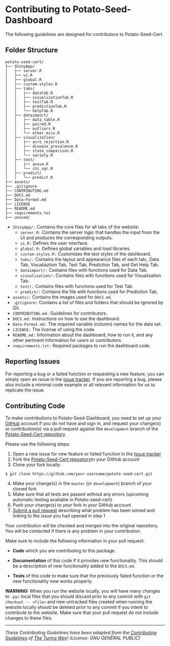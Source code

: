 # Contributing to Potato-Seed-Dashboard
The following guidelines are designed for contributors to Potato-Seed-Cert. 

## Folder Structure 
```
potato-seed-cert/                    
├── ShinyApp/                          
│   ├── server.R       
│   ├── ui.R                   
│   ├── global.R
│   ├── custom-styles.R  
│   ├── tabs/
│   │   ├── dataTab.R
│   │   ├── visualizationTab.R
│   │   ├── testTab.R
│   │   ├── predictionTab.R
│   │   └── helpTab.R
│   ├── dataimport/
│   │   ├── data_table.R
│   │   ├── paired.R
│   │   ├── outliers.R
│   │   └── other_miss.R
│   ├── visualization/
│   │   ├── acre_rejection.R
│   │   ├── disease_prevalence.R
│   │   ├── state_comparison.R
│   │   └── variety.R
│   ├── test/
│   │   ├── anova.R
│   │   └── chi_sqr.R
│   ├── predict/
│   │   └── predict.R
├── assets/   
├── .gitignore
├── CONTRIBUTING.md
├── DOCS.md
├── Data-Format.md
├── LICENSE 
├── README.md 
├── requirements.txt
├── unused/

```

* ```ShinyApp/:``` Contains the core files for all tabs of the website:
    * ```server.R:``` Contains the server logic that handles the input from the UI and produces the corresponding outputs.        
    * ```ui.R:``` Defines the user interface.
    * ```global.R:``` Defines global variables and load libraries.
    * ```custom-styles.R:``` Customizes the text styles of the dashboard.
    * ```tabs/:``` Contains the layout and appearance files of each tab:, Data Tab, Visualiaztion Tab, Test Tab, Prediction Tab, and Get Help Tab.
    * ```dataimport/:``` Contains files with functions used for Data Tab.
    * ```visualization/:``` Contains files with functions used for Visualization Tab.        
    * ```test/:``` Contains files with functions used for Test Tab.
    * ```predict/:``` Contains the file with functions used for Prediction Tab.
* ```assets/:``` Contains the images used for `DOCS.md`.
* ```.gitignore:``` Contains a list of files and folders that should be ignored by Git.
* ```CONTRIBUTING.md:``` Guidelines for contributors.
* ```DOCS.md:``` Instructions on how to use the dashboard.
* ```Data-Format.md:``` The required variable (column) names for the data set.
* ```LICENSE:``` The license of using the code.
* ```README.md:``` Information about the dashboard, how to run it, and any other pertinent information for users or contributors.
* ```requirements.txt:``` Required packages to run the dashboard code.

## Reporting Issues

For reporting a bug or a failed function or requesting a new feature, you can simply open an issue in the [issue tracker](https://github.com/solislemuslab/potato-seed-cert/issues). If you are reporting a bug, please also include a minimal code example or all relevant information for us to replicate the issue.

## Contributing Code

To make contributions to Potato-Seed-Dashboard, you need to set up your [GitHub](https://github.com) 
account if you do not have and sign in, and request your change(s) or contribution(s) via 
a pull request against the ``development``
branch of the [Potato-Seed-Cert repository](https://github.com/solislemuslab/potato-seed-cert). 

Please use the following steps:

1. Open a new issue for new feature or failed function in the [Issue tracker](https://github.com/solislemuslab/potato-seed-cert/issues)
2. Fork the [Potato-Seed-Cert repository](https://github.com/solislemuslab/potato-seed-cert)to your GitHub account
3. Clone your fork locally:
```
$ git clone https://github.com/your-username/potato-seed-cert.git
```   
4. Make your change(s) in the `master` (or `development`) branch of your cloned fork
5. Make sure that all tests are passed without any errors (upcoming automatic testing available in Potato-seed-cert)
6. Push your change(s) to your fork in your GitHub account
7. [Submit a pull request](https://github.com/solislemuslab/potato-seed-cert/pulls) describing what problem has been solved and linking to the issue you had opened in step 1

Your contribution will be checked and merged into the original repository. You will be contacted if there is any problem in your contribution.

Make sure to include the following information in your pull request:

* **Code** which you are contributing to this package.

* **Documentation** of this code if it provides new functionality. This should be a
  description of new functionality added to the `DOCS.md`.

- **Tests** of this code to make sure that the previously failed function or the new functionality now works properly.


**WARNING:** When you run the website locally, you will have many changes to `.pyc` local files that you should discard prior to any commit with `git checkout -- <file>` and new untracked files created when running the website locally should be deleted prior to any commit if you intent to contribute to the website. Make sure that your pull request do not include changes to these files.

---

_These Contributing Guidelines have been adapted from the [Contributing Guidelines](https://github.com/atomneb/AtomNeb-py/blob/master/CONTRIBUTING.md) of [The Turing Way](https://github.com/atomneb/AtomNeb-py)! (License: GNU GENERAL PUBLIC)_